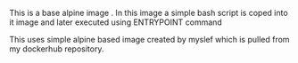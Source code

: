 This is a base alpine image . In this image a simple bash script is coped into it image and later executed using ENTRYPOINT command

This uses simple alpine based image created by myslef which is pulled from my dockerhub repository.
